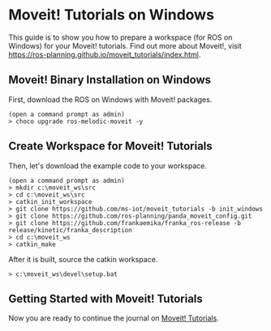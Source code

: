 # Moveit! Tutorials on Windows
This guide is to show you how to prepare a workspace (for ROS on Windows) for your Moveit! tutorials. Find out more about Moveit!, visit https://ros-planning.github.io/moveit_tutorials/index.html.

## Moveit! Binary Installation on Windows
First, download the ROS on Windows with Moveit! packages.
```
(open a command prompt as admin)
> choco upgrade ros-melodic-moveit -y
```

## Create Workspace for Moveit! Tutorials
Then, let's download the example code to your workspace.

```
(open a command prompt as admin)
> mkdir c:\moveit_ws\src
> cd c:\moveit_ws\src
> catkin_init_workspace
> git clone https://github.com/ms-iot/moveit_tutorials -b init_windows
> git clone https://github.com/ros-planning/panda_moveit_config.git
> git clone https://github.com/frankaemika/franka_ros-release -b release/kinetic/franka_description
> cd c:\moveit_ws
> catkin_make
```

After it is built, source the catkin workspace.

```
> c:\moveit_ws\devel\setup.bat
```

## Getting Started with Moveit! Tutorials
Now you are ready to continue the journal on [Moveit! Tutorials](https://ros-planning.github.io/moveit_tutorials/doc/quickstart_in_rviz/quickstart_in_rviz_tutorial.html).
